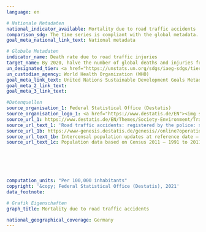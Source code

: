 ```yaml
---
language: en    

# Nationale Metadaten    
national_indicator_available: Mortality due to road traffic accidents    
comparison_sdg: The time series is compliant with the global metadata.    
goal_meta_national_link_text: National metadata    

# Globale Metadaten    
indicator_name: Death rate due to road traffic injuries    
target_name: By 2020, halve the number of global deaths and injuries from road traffic accidents    
un_designated_tier: <a href="https://unstats.un.org/sdgs/iaeg-sdgs/tier-classification/" title="Click here for more information on the UN tier classification."  target="_blank">Tier I</a>    
un_custodian_agency: World Health Organization (WHO)    
goal_meta_link_text: United Nations Sustainable Development Goals Metadata    
goal_meta_2_link_text:     
goal_meta_3_link_text:     

#Datenquellen
source_organisation_1: Federal Statistical Office (Destatis)
source_organisation_logo_1: <a href="https://www.destatis.de/EN"><img src="https://g205sdgs.github.io/sdg-indicators/public/OrgImgEn/destatis.png" alt="Logo destatis" style="height:60px; width:148px" /></a>
source_url_1: https://www.destatis.de/EN/Themes/Society-Environment/Traffic-Accidents/_node.html#sprg265458
source_url_text_1: 'Road traffic accidents: registered by the police: specification'
source_url_1b: https://www-genesis.destatis.de/genesis//online?operation=table&code=12411-0003&bypass=true&language=en
source_url_text_1b: Intercensal population updates at reference date – GENESIS online 12411-0003
source_url_text_1c: Population data based on Census 2011 – 1991 to 2011 (only available in German)





    
computation_units: "Per 100,000 inhabitants"    
copyright: '&copy; Federal Statistical Office (Destatis), 2021'    
data_footnote:     

# Grafik Eigenschaften    
graph_title: Mortality due to road traffic accidents    

national_geographical_coverage: Germany    
---
```


<span></span>